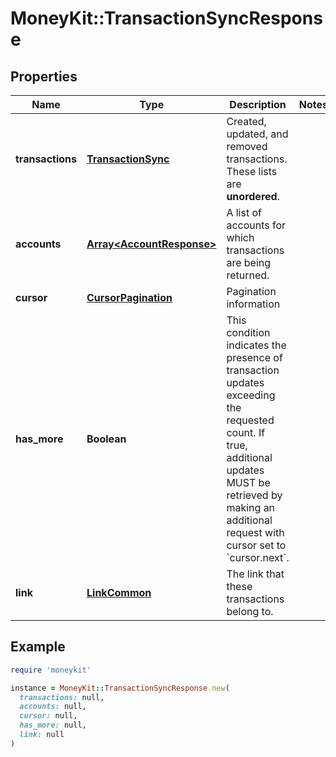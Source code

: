 # MoneyKit::TransactionSyncResponse

## Properties

| Name | Type | Description | Notes |
| ---- | ---- | ----------- | ----- |
| **transactions** | [**TransactionSync**](TransactionSync.md) | Created, updated, and removed transactions.  These lists are **unordered**. |  |
| **accounts** | [**Array&lt;AccountResponse&gt;**](AccountResponse.md) | A list of accounts for which transactions are being returned. |  |
| **cursor** | [**CursorPagination**](CursorPagination.md) | Pagination information |  |
| **has_more** | **Boolean** | This condition indicates the presence of transaction updates exceeding the requested count.         If true, additional updates MUST be retrieved by making an additional request with cursor set to &#x60;cursor.next&#x60;.          |  |
| **link** | [**LinkCommon**](LinkCommon.md) | The link that these transactions belong to. |  |

## Example

```ruby
require 'moneykit'

instance = MoneyKit::TransactionSyncResponse.new(
  transactions: null,
  accounts: null,
  cursor: null,
  has_more: null,
  link: null
)
```

